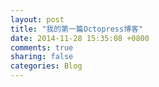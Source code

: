 ```yaml
---
layout: post
title: "我的第一篇Octopress博客"
date: 2014-11-28 15:35:08 +0800
comments: true
sharing: false
categories: Blog
---
```

